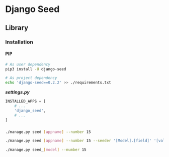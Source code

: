 # Django Seed

## Library

### Installation

#### PIP

```sh
# As user dependency
pip3 install -U django-seed

# As project dependency
echo 'django-seed==0.2.2' >> ./requirements.txt
```

***settings.py***

```py
INSTALLED_APPS = [
    # ...
    'django_seed',
    # ...
]
```

###

```sh
./manage.py seed [appname] --number 15

./manage.py seed [appname] --number 15 --seeder '[Model].[field]' '[value]'

./manage.py seed_[model] --number 15
```
